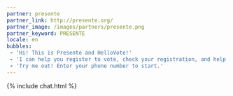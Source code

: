 ```yaml
---
partner: presente
partner_link: http://presente.org/
partner_image: /images/partners/presente.png
partner_keyword: PRESENTE
locale: en
bubbles:
 - 'Hi! This is Presente and HelloVote!'
 - 'I can help you register to vote, check your registration, and help your friends register.'
 - 'Try me out! Enter your phone number to start.'
---
```

{% include chat.html %}


